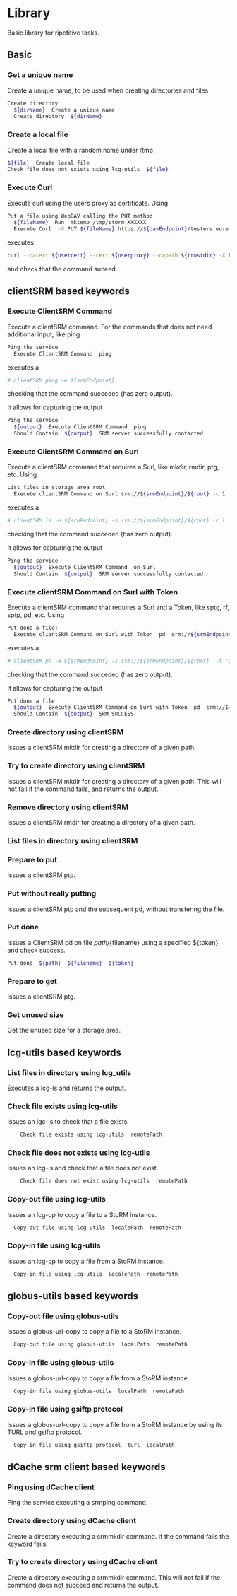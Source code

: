 # Library

Basic library for ripetitive tasks.

## Basic

### Get a unique name

Create a unique name, to be used when creating directories and files.

```bash
Create directory
  ${dirName}  Create a unique name
  Create directory  ${dirName}
```

### Create a local file

Create a local file with a random name under /tmp.

```bash
${file}  Create local file
Check file does not exists using lcg-utils  ${file}
```

### Execute Curl

Execute curl using the users proxy as certificate. Using

```bash
Put a file using WebDAV calling the PUT method
  ${fileName}  Run  mktemp /tmp/storm.XXXXXX
  Execute Curl  -X PUT ${fileName} https://${davEndpoint}/testers.eu-emi.eu/${fileName}
```

executes

```bash
curl --cacert ${usercert} --cert ${userproxy} --capath ${trustdir} -X PUT ${fileName} https://${davEndpoint}/testers.eu-emi.eu/${fileName}
```

and check that the command suceed.

## clientSRM based keywords

### Execute ClientSRM Command

Execute a clientSRM command. For the commands that does not need additional input, like ping

```bash
Ping the service
  Execute ClientSRM Command  ping
```
executes a

```bash
# clientSRM ping -e ${srmEndpoint}
```

checking that the command succeded (has zero output).

It allows for capturing the output

```bash
Ping the service
  ${output}  Execute ClientSRM Command  ping
  Should Contain  ${output}  SRM server successfully contacted
```

### Execute ClientSRM Command on Surl

Execute a clientSRM command that requires a Surl, like mkdir, rmdir, ptg, etc. Using

```bash
List files in storage area root
  Execute clientSRM Command on Surl srm://${srmEndpoint}/${root} -c 1
```

executes a

```bash
# clientSRM ls -e ${srmEndpoint} -s srm://${srmEndpoint}/${root} -c 1
```

checking that the command succeded (has zero output).

It allows for capturing the output

```bash
Ping the service
  ${output}  Execute ClientSRM Command  on Surl
  Should Contain  ${output}  SRM server successfully contacted
```

### Execute clientSRM Command on Surl with Token

Execute a clientSRM command that requires a Surl and a Token, like sptg, rf, sptp, pd, etc. Using

```bash
Put done a file:
  Execute clientSRM Command on Surl with Token  pd  srm://${srmEndpoint}/${root}  ${token}
```

executes a

```bash
# clientSRM pd -e ${srmEndpoint} -s srm://${srmEndpoint}/${root}  -t "${token}"
```

checking that the command succeded (has zero output).

It allows for capturing the output

```bash
Put done a file
  ${output}  Execute ClientSRM Command on Surl with Token  pd  srm://${srmEndpoint}/${root}  ${token}
  Should Contain  ${output}  SRM_SUCCESS
```

### Create directory using clientSRM

Issues a clientSRM mkdir for creating a directory of a given path.

### Try to create directory using clientSRM

Issues a clientSRM mkdir for creating a directory of a given path. This will not fail if the command fails, and returns the output.

### Remove directory using clientSRM

Issues a clientSRM rmdir for creating a directory of a given path.

### List files in directory using clientSRM

### Prepare to put

Issues a clientSRM ptp.

### Put without really putting

Issues a clientSRM ptp and the subsequent pd, without transfering the file.

### Put done

Issues a ClientSRM pd on file ${path}/${filename} using a specified ${token} and check success.

```bash
Put done  ${path}  ${filename}  ${token}
```

### Prepare to get

Issues a clientSRM ptg.

### Get unused size

Get the unused size for a storage area.
  
## lcg-utils based keywords

### List files in directory using lcg_utils

Executes a lcg-ls and returns the output.

### Check file exists using lcg-utils

Issues an lgc-ls to check that a file exists.

```bash
	Check file exists using lcg-utils  remotePath
```

### Check file does not exists using lcg-utils

Issues an lcg-ls and check that a file does not exist.

```bash
	Check file does not exist using lcg-utils  remotePath
```

### Copy-out file using lcg-utils

Issues an lcg-cp to copy a file to a StoRM instance.

```bash
  Copy-out file using lcg-utils  localePath  remotePath
```

### Copy-in file using lcg-utils

Issues an lcg-cp to copy a file from a StoRM instance.

```bash
  Copy-in file using lcg-utils  localePath  remotePath
```

## globus-utils based keywords

### Copy-out file using globus-utils

Issues a globus-url-copy to copy a file to a StoRM instance.

```bash
  Copy-out file using globus-utils  localPath  remotePath
```

### Copy-in file using globus-utils

Issues a globus-url-copy to copy a file from a StoRM instance.

```bash
  Copy-in file using globus-utils  localPath  remotePath
```

### Copy-in file using gsiftp protocol

Issues a globus-url-copy to copy a file from a StoRM instance by using its TURL and gsiftp protocol.

```bash
  Copy-in file using gsiftp protocol  turl  localPath
```

## dCache srm client based keywords

### Ping using dCache client

Ping the service executing a srmping command.

### Create directory using dCache client 

Create a directory executing a srmmkdir command. If the command fails the keyword fails.

### Try to create directory using dCache client

Create a directory executing a srmmkdir command. This will not fail if the command does not succeed and returns the output.

